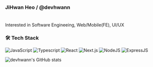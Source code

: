 <p></p>

### JiHwan Heo / @devhwann  
#
Interested in Software Engineeing, Web/Mobile(FE), UI/UX

### 🛠 Tech Stack 

 
![JavaScript](https://img.shields.io/badge/Javascript-%2320232a.svg?style=flat-square&logo=javascript&logoColor=%23F7DF1E)
![Typescript](https://img.shields.io/badge/Typescript-%2320232a.svg?style=flat-square&logo=typescript&logoColor=#3178C6)
![React](https://img.shields.io/badge/React-%2320232a.svg?style=flat-square&logo=react&logoColor=#3178C6)
![Next.js](https://img.shields.io/badge/Next.js-%2320232a.svg?style=flat-square&logo=nestjs&logoColor=E0234E)
![NodeJS](https://img.shields.io/badge/node.js-%2320232a?style=flat-square&logo=node.js&logoColor=#339933)
![ExpressJS](https://img.shields.io/badge/Express.js-000000?style=flat-square&logo=express&logoColor=white)



![devhwann's GitHub stats](https://github-readme-stats.vercel.app/api?username=devhwann&show_icons=true&theme=transparent)
